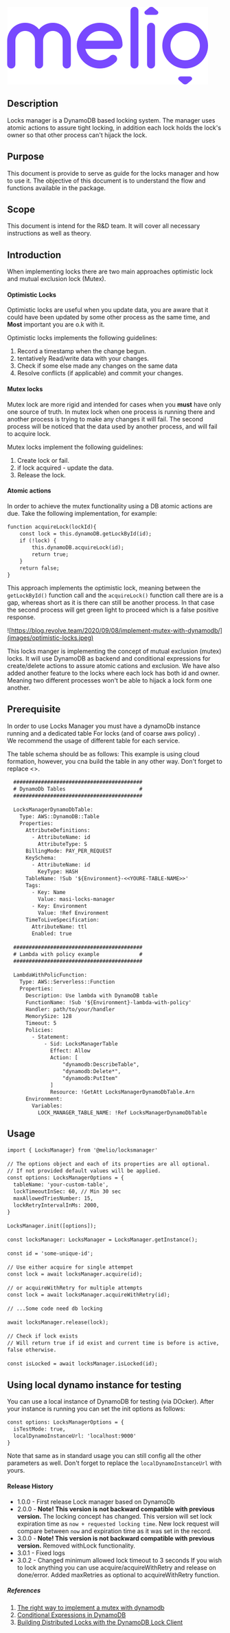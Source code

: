 ![logo](images/melio-logo.svg)

## Description

Locks manager is a DynamoDB based locking system.
The manager uses atomic actions to assure tight locking,
in addition each lock holds the lock's owner so that other process can't hijack the lock.

## Purpose
This document is provide to serve as guide for the locks manager and how to use it.
The objective of this document is to understand the flow and functions available in the package.

## Scope
This document is intend for the R&D team.
It will cover all necessary instructions as well as theory.

## Introduction
When implementing locks there are two main approaches optimistic lock and mutual exclusion lock (Mutex).

#### Optimistic Locks
Optimistic locks are useful when you update data, you are aware that it could have
been updated by some other process as the same time,
and **Most** important you are o.k with it.

Optimistic locks implements the following guidelines:
1. Record a timestamp when the change begun.
2. tentatively Read/write data with your changes.
3. Check if some else made any changes on the same data
4. Resolve conflicts (if applicable) and commit your changes.

#### Mutex locks
Mutex lock are more rigid and intended for cases when you **must** have only one source of truth.
In mutex lock when one process is running there and another process is trying to make any changes
it will fail.
The second process will be noticed that the data used by another process,
and will fail to acquire lock.

Mutex locks implement the following guidelines:
1. Create lock or fail.
2. if lock acquired - update the data.
3. Release the lock.

#### Atomic actions
In order to achieve the mutex functionality using a DB atomic actions are due.
Take the following implementation, for example:

```
function acquireLock(lockId){
    const lock = this.dynamoDB.getLockById(id);
    if (!lock) {
        this.dynamoDB.acquireLock(id);
        return true;
    }
    return false;
}
```
This approach implements the optimistic lock, meaning between the ```getLockById()``` function call
and the ```acquireLock()``` function call there are is a gap, whereas short as it is there can still
be another process.
In that case the second process will get green light to proceed which is a false positive response.

![https://blog.revolve.team/2020/09/08/implement-mutex-with-dynamodb/](images/optimistic-locks.jpeg)


This locks manger is implementing the concept of mutual exclusion (mutex) locks.
It will use DynamoDB as backend and conditional expressions for create/delete actions
to assure atomic cations and exclusion.
We have also added another feature to the locks where each lock has both id and owner.  
Meaning two different processes won't be able to hijack a lock form one another.

## Prerequisite
In order to use Locks Manager you must have a dynamoDb instance running and a dedicated table
For locks (and of coarse aws policy) .<br>
We recommend the usage of different table for each service.

The table schema should be as follows:
This example is using cloud formation, however, you cna build the table in any other way.
Don't forget to replace <<YOUR-TABLE-NAME>>.

```
  ##########################################
  # DynamoDb Tables                        #
  ##########################################

  LocksManagerDynamoDbTable:
    Type: AWS::DynamoDB::Table
    Properties:
      AttributeDefinitions:
        - AttributeName: id
          AttributeType: S
      BillingMode: PAY_PER_REQUEST
      KeySchema:
        - AttributeName: id
          KeyType: HASH
      TableName: !Sub '${Environment}-<<YOURE-TABLE-NAME>>'
      Tags:
        - Key: Name
          Value: masi-locks-manager
        - Key: Environment
          Value: !Ref Environment
      TimeToLiveSpecification:
        AttributeName: ttl
        Enabled: true

  ##########################################
  # Lambda with policy example             #
  ##########################################
        
  LambdaWithPolicFunction:
    Type: AWS::Serverless::Function
    Properties:
      Description: Use lambda with DynamoDB table
      FunctionName: !Sub '${Environment}-lambda-with-policy'
      Handler: path/to/your/handler
      MemorySize: 128
      Timeout: 5
      Policies:
        - Statement:
            - Sid: LocksManagerTable
              Effect: Allow
              Action: [
                  "dynamodb:DescribeTable",
                  "dynamodb:Delete*",
                  "dynamodb:PutItem"
              ]
              Resource: !GetAtt LocksManagerDynamoDbTable.Arn
      Environment:
        Variables:
          LOCK_MANAGER_TABLE_NAME: !Ref LocksManagerDynamoDbTable        
```

## Usage

```
import { LocksManager} from '@melio/locksmanager'

// The options object and each of its properties are all optional.
// If not provided default values will be applied.
const options: LocksManagerOptions = {
  tableName: 'your-custom-table',
  lockTimeoutInSec: 60, // Min 30 sec
  maxAllowedTriesNumber: 15,
  lockRetryIntervalInMs: 2000,
}

LocksManager.init([options]);

const locksManager: LocksManager = LocksManager.getInstance();

const id = 'some-unique-id';

// Use either acquire for single attempet  
const lock = await locksManager.acquire(id);

// or acquireWithRetry for multiple attempts
const lock = await locksManager.acquireWithRetry(id);

// ...Some code need db locking

await locksManager.release(lock);

// Check if lock exists
// Will return true if id exist and current time is before is active, false otherwise.

const isLocked = await locksManager.isLocked(id);
```

## Using local dynamo instance for testing
You can use a local instance of DynamoDB for testing (via DOcker).
After your instance is running you can set the init options as follows: 
```
const options: LocksManagerOptions = {
  isTestMode: true,
  localDynamoInstanceUrl: 'localhost:9000'
} 
```
Note that same as in standard usage you can still config all the other parameters as well.
Don't forget to replace the `localDynamoInstanceUrl` with yours.

#### Release History
 * 1.0.0 - First release Lock manager based on DynamoDb
 * 2.0.0 - **Note! This version is not backward compatible with previous version.** The locking concept has changed. This version will set lock expiration time as `now + requested locking time`. New lock request will compare between `now` and expiration time as it was set in the record.
 * 3.0.0 - **Note! This version is not backward compatible with previous version.** Removed withLock functionality.
 * 3.0.1 - Fixed logs
 * 3.0.2 - Changed minimum allowed lock timeout to 3 seconds
 If you wish to lock anything you can use acquire/acquireWithRetry and release on done/error.
 Added maxRetries as optional to acquireWithRetry function.

##### References
1. [The right way to implement a mutex with dynamodb](https://blog.revolve.team/2020/09/08/implement-mutex-with-dynamodb/)
2. [Conditional Expressions in DynamoDB](https://docs.aws.amazon.com/amazondynamodb/latest/developerguide/Expressions.ConditionExpressions.html)
3. [Building Distributed Locks with the DynamoDB Lock Client](https://aws.amazon.com/blogs/database/building-distributed-locks-with-the-dynamodb-lock-client/)
